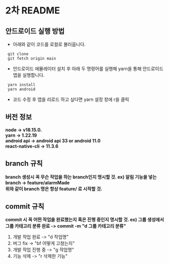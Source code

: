 # 2차 README  


## 안드로이드 실행 방법  

* 아래와 같이 코드를 로컬로 불러옵니다.
  
```
 git clone
 git fetch origin main
```

  
* 안드로이드 에뮬레이터 설치 후 아래 두 명령어를 실행해 yarn을 통해 안드로이드 앱을 실행합니다.

```
 yarn install
 yarn android
```

* 코드 수정 후 앱을 리로드 하고 싶다면 yarn 설정 창에 r을 클릭


## 버전 정보

**node -> v18.15.0.**  
**yarn -> 1.22.19**  
**android api -> android api 33 or android 11.0**  
**react-native-cli -> 11.3.6**  

## branch 규칙  

**branch 생성시 꼭 무슨 작업을 하는 branch인지 명시할 것. ex) 알림 기능을 넣는 branch -> feature/alarmMade**  
**위와 같이 branch 명은 항상 feature/ 로 시작할 것.**  


## commit 규칙  

**commit 시 꼭 어떤 작업을 완료했는지 혹은 진행 중인지 명시할 것. ex) 그룹 생성에서 그룹 카테고리 분류 완료 -> commit -m "d 그룹 카테고리 분류"**  

1. 개발 작업 완료 -> "d 작업명"
2. 버그 fix -> "bf 어떻게 고쳤는지"
3. 개발 작업 진행 중 -> "g 작업명"
4. 기능 삭제 -> "r 삭제한 기능" 
